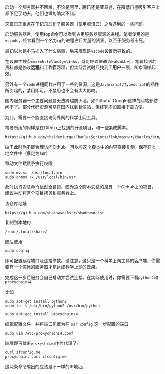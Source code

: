 启动一个服务器并不困难，不论是阿里，腾讯还是亚马逊，在降低门槛吸引客户上都下足了功夫。他们也做的确实不错。

这篇日志重点在于记录启动了服务器（使用腾讯云）之后遇到的一些问题。

启动服务器后，使用top命令可以看到占用服务器资源的进程。笔者使用的是`vscode`，经常看到一个名为`rg`的进程占用大量的资源。以至于服务器卡死。

最初以为是小马插入了什么病毒，后来发现是`vscode`设置所导致的。

在设置中搜索`search.followSymlinks`，将对应设置改为False即可。笔者找到的资料都是修改**远程**和**工作区**两项，但实际尝试时只找到了**用户**一项，所幸同样起效。 

另外有一个`node`进程同样占用了一些的资源，这是`Javascript/Typescript`的插件所引起的，禁用即可。不禁用也不会有太大影响。



国内服务器一个主要问题是无法跨越防火墙，如Github、Google这样的网站都访问不了。部分代码资源可以在国内找到镜像站，但终究不如直接下载方便。

为此，需要一个能直接访问外网的科学上网工具。

笔者所用的同样是在Github上找到的开源项目，和一些集成脚本。

```
https://github.com/the0demiurge/CharlesScripts/blob/master/charles/bin/ssr
```

由于此时尚不能合理访问Github，可以将这个脚本中的内容直接复制，保存在本地文件中（假定为ssr）

移动文件斌赋予执行权限

```
sudo mv ssr /usr/local/bin
sudo chmod +x /usr/local/bin/ssr
```

此时执行安装命令依然会报错，因为这个脚本安装的是另一个Github上的项目。建议手动将这个项目拷贝到服务器上。

该仓库地址

```
https://github.com/shadowsocksrr/shadowsocksr
```

复制到本地的

```
/root/.local/share/
```

随后使用

```
sudo config
```

即可配置远程端口及连接参数。请注意，这只是一个科学上网工具的客户端，你需要有一个实际的服务器才能达成科学上网的效果。

完成这一步后服务会自己启动并尝试连接。在实际使用时，你需要下载`python2`和`proxychains4`

比如

```
sudo apt-get install python2
sudo ln -s /usr/bin/python2 /usr/bin/python

sudo apt-get install proxychains4
```

编辑配置文件，并将端口配置为在 `ssr config` 这一步配置的端口

```
sudo vim /etc/proxychains4.conf
```

随后即可使用`proxychains`作为代理了。

```
curl ifconfig.me
proxychains curl ifconfig.me
```

这两条命令输出的应该是不一样的IP地址。
